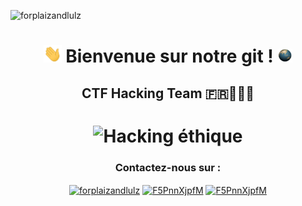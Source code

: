 <p align="left"> <img src="https://komarev.com/ghpvc/?username=forplaizandlulz&label=Profile%20views&color=0e75b6&style=flat" alt="forplaizandlulz" /> </p>
<h1 align="center">
  <img alt="Hello" src="https://raw.githubusercontent.com/dev-akshat/archive/main/images/gifs/others/Hi.gif" width="29px"> 
  Bienvenue sur notre git !
  <img alt="Earth" src="https://raw.githubusercontent.com/dev-akshat/archive/main/images/gifs/others/earth.gif" width="24px"/>
</h1>



<h2 align="center">CTF Hacking Team 🇫🇷🏴‍☠️🦜</h2>

<h1 align="center">
  <img alt="Hacking éthique" src="https://c.tenor.com/rePDfDWO3XoAAAAd/hacking.gif"> 
</h1>


<h3 align="center">Contactez-nous sur :</h3>
<p align="center">
<a href="https://twitter.com/forplaizandlulz" target="_blank"><img align="center" src="http://assets.stickpng.com/images/580b57fcd9996e24bc43c53e.png" alt="forplaizandlulz" height="30" width="40" /></a>
<a href="https://discord.gg/F5PnnXjpfM" target="_blank"><img align="center" src="https://upload.wikimedia.org/wikipedia/fr/thumb/4/4f/Discord_Logo_sans_texte.svg/1818px-Discord_Logo_sans_texte.svg.png" alt="F5PnnXjpfM" height="30" width="30" /></a>
<a href="https://ctftime.org/team/10061" target="_blank"><img align="center" src="https://nitter.net/pic/pbs.twimg.com%2Fprofile_images%2F2189766987%2Fctftime-logo-avatar_400x400.png" alt="F5PnnXjpfM" height="30" width="30" /></a>
</p>
